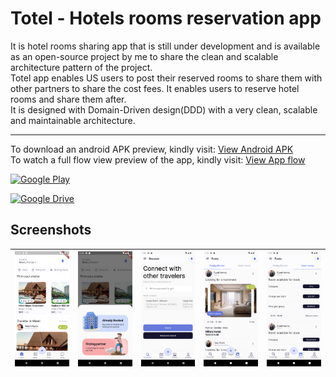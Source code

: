 # Totel - Hotels rooms reservation app
It is hotel rooms sharing app that is still under development and is available as an open-source project by me to share the clean and scalable architecture pattern of the project.<br/>
Totel app enables US users to post their reserved rooms to share them with other partners to share the cost fees. It enables users to reserve hotel rooms and share them after.<br/>
It is designed with Domain-Driven design(DDD) with a very clean, scalable and maintainable architecture.<br/>

<hr>

To download an android APK preview, kindly visit: [View Android APK](https://drive.google.com/drive/folders/1xQZBpLnuayCNn6wepehuu2nag8oDs00s?usp=share_link)
<br>
To watch a full flow view preview of the app, kindly visit: [View App flow](https://drive.google.com/drive/folders/1xQZBpLnuayCNn6wepehuu2nag8oDs00s?usp=share_link)
<br>
<p><a href="https://github.com/ziyadmansy/totel-flutter-project" target="_blank"><img alt="Google Play" src="https://img.shields.io/badge/Github-View%20on%20github-lightgrey?style=for-the-badge&logo=github" /></a>
<p><a href="https://drive.google.com/drive/folders/1xQZBpLnuayCNn6wepehuu2nag8oDs00s?usp=share_link" target="_blank"><img alt="Google Drive" src="https://img.shields.io/badge/Get%20it%20on%20google%20drive-white.svg?style=for-the-badge&logo=google-drive" /></a><p>


## Screenshots

| ![Home Page](https://github.com/ziyadmansy/totel-flutter-project/blob/master/git_photos/Screenshot_1.png?raw=true) | ![Posts types](https://github.com/ziyadmansy/totel-flutter-project/blob/master/git_photos/Screenshot_2.png?raw=true) | ![Hotels Search](https://github.com/ziyadmansy/totel-flutter-project/blob/master/git_photos/Screenshot_3.png?raw=true) | ![Finding partner posts tab](https://github.com/ziyadmansy/totel-flutter-project/blob/master/git_photos/Screenshot_4.png?raw=true) | ![Sharing rooms posts tab](https://github.com/ziyadmansy/totel-flutter-project/blob/master/git_photos/Screenshot_5.png?raw=true) |
|--|--|--|--|--|
